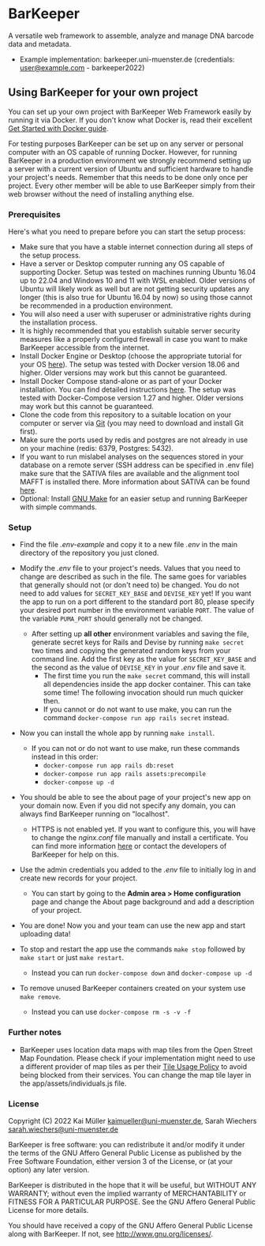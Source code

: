 # BarKeeper

A versatile web framework to assemble, analyze and manage DNA barcode data and metadata.

- Example implementation: barkeeper.uni-muenster.de (credentials: user@example.com - barkeeper2022)

## Using BarKeeper for your own project
You can set up your own project with BarKeeper Web Framework easily by running it via Docker. 
If you don't know what Docker is, read their excellent [Get Started with Docker guide](https://docs.docker.com/get-started/).

For testing purposes BarKeeper can be set up on any server or personal computer with an OS capable of running Docker. 
However, for running BarKeeper in a production environment we strongly recommend setting up a server with a current 
version of Ubuntu and sufficient hardware to handle your project's needs. Remember that this needs to be done only once 
per project. Every other member will be able to use BarKeeper simply from their web browser without the need of 
installing anything else.

### Prerequisites
Here's what you need to prepare before you can start the setup process:
- Make sure that you have a stable internet connection during all steps of the setup process.
- Have a server or Desktop computer running any OS capable of supporting Docker. Setup was tested on machines running 
Ubuntu 16.04 up to 22.04 and Windows 10 and 11 with WSL enabled. Older versions of Ubuntu will likely work as well but are not getting 
security updates any longer (this is also true for Ubuntu 16.04 by now) so using those cannot be recommended in a 
production environment.
- You will also need a user with superuser or administrative rights during the installation process. 
- It is highly recommended that you establish suitable server security measures like a properly configured firewall in 
case you want to make BarKeeper accessible from the internet.
- Install Docker Engine or Desktop (choose the appropriate tutorial for your OS [here](https://docs.docker.com/install/)). 
The setup was tested with Docker version 18.06 and higher. Older versions may work but this cannot be guaranteed.
- Install Docker Compose stand-alone or as part of your Docker installation. You can find detailed instructions 
  [here](https://docs.docker.com/compose/gettingstarted/).
  The setup was tested with Docker-Compose version 1.27 and higher. Older versions may work but this cannot be guaranteed.
- Clone the code from this repository to a suitable location on your computer or server via [Git](https://git-scm.com)
(you may need to download and install Git first).
- Make sure the ports used by redis and postgres are not already in use on your machine (redis: 6379, Postgres: 5432).
- If you want to run mislabel analyses on the sequences stored in your database on a remote server (SSH address can be 
specified in .env file) make sure that the SATIVA files are available and the alignment tool MAFFT is installed there. 
More information about SATIVA can be found [here](https://github.com/amkozlov/sativa).
- Optional: Install [GNU Make](https://www.gnu.org/software/make/) for an easier setup and running BarKeeper with simple 
commands.

### Setup
- Find the file *.env-example* and copy it to a new file *.env* in the main directory of the repository you just cloned.
- Modify the *.env* file to your project's needs. Values that you need to change are described as such in the file. 
The same goes for variables that generally should not (or don't need to) be changed.
You do not need to add values for `SECRET_KEY_BASE` and `DEVISE_KEY` yet!
If you want the app to run on a port different to the standard port 80, please specify your desired port number in the 
environment variable `PORT`. The value of the variable `PUMA_PORT` should generally not be changed.
    - After setting up **all other** environment variables and saving the file, generate secret keys for Rails and Devise
     by running `make secret` two times and copying the generated random keys from your command line. 
     Add the first key as the value for `SECRET_KEY_BASE` 
     and the second as the value of `DEVISE_KEY` in your *.env* file and save it.
       - The first time you run the `make secret` command, this will install all dependencies inside the app docker 
       container. This can take some time! The following invocation should run much quicker then.
       - If you cannot or do not want to use make, you can run the command `docker-compose run app rails secret` instead.
- Now you can install the whole app by running `make install`.
  - If you can not or do not want to use make, run these commands instead in this order:
    - `docker-compose run app rails db:reset`
    - `docker-compose run app rails assets:precompile`
    - `docker-compose up -d`
- You should be able to see the about page of your project's new app on your domain now. Even if you did not specify any 
domain, you can always find BarKeeper running on "localhost".
    - HTTPS is not enabled yet. If you want to configure this, you will have to change the *nginx.conf* file manually 
    and install a certificate. You can find more information [here](http://nginx.org/en/docs/http/configuring_https_servers.html)
    or contact the developers of BarKeeper for help on this.
- Use the admin credentials you added to the *.env* file to initially log in and create new records for your project.
    - You can start by going to the **Admin area > Home configuration** page and change the About page background and 
    add a description of your project.
- You are done! Now you and your team can use the new app and start uploading data!

- To stop and restart the app use the commands `make stop` followed by `make start` or just `make restart`.
  - Instead you can run `docker-compose down` and `docker-compose up -d`
- To remove unused BarKeeper containers created on your system use `make remove`.
  - Instead you can use `docker-compose rm -s -v -f`


### Further notes
- BarKeeper uses location data maps with map tiles from the Open Street Map Foundation. Please check if your 
implementation might need to use a different provider of map tiles as per their 
[Tile Usage Policy](https://operations.osmfoundation.org/policies/tiles/) to avoid being blocked from their services. 
You can change the map tile layer in the app/assets/individuals.js file.

### License

Copyright (C) 2022 Kai Müller <kaimueller@uni-muenster.de>, Sarah Wiechers <sarah.wiechers@uni-muenster.de>

BarKeeper is free software: you can redistribute it and/or modify
it under the terms of the GNU Affero General Public License as
published by the Free Software Foundation, either version 3 of the
License, or (at your option) any later version.

BarKeeper is distributed in the hope that it will be useful,
but WITHOUT ANY WARRANTY; without even the implied warranty of
MERCHANTABILITY or FITNESS FOR A PARTICULAR PURPOSE.  See the
GNU Affero General Public License for more details.

You should have received a copy of the GNU Affero General Public License
along with BarKeeper.  If not, see
<http://www.gnu.org/licenses/>.
